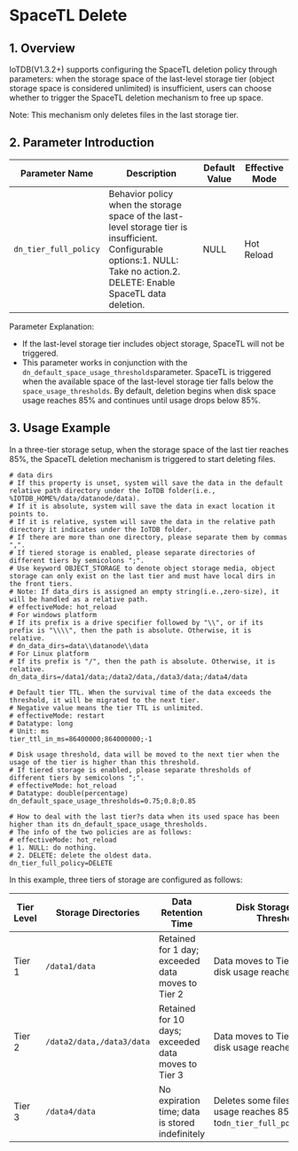 <!--

    Licensed to the Apache Software Foundation (ASF) under one
    or more contributor license agreements.  See the NOTICE file
    distributed with this work for additional information
    regarding copyright ownership.  The ASF licenses this file
    to you under the Apache License, Version 2.0 (the
    "License"); you may not use this file except in compliance
    with the License.  You may obtain a copy of the License at
    
        http://www.apache.org/licenses/LICENSE-2.0
    
    Unless required by applicable law or agreed to in writing,
    software distributed under the License is distributed on an
    "AS IS" BASIS, WITHOUT WARRANTIES OR CONDITIONS OF ANY
    KIND, either express or implied.  See the License for the
    specific language governing permissions and limitations
    under the License.

-->

# SpaceTL Delete

## 1. Overview

IoTDB(V1.3.2+) supports configuring the SpaceTL deletion policy through parameters: when the storage space of the last-level storage tier (object storage space is considered unlimited) is insufficient, users can choose whether to trigger the SpaceTL deletion mechanism to free up space.

Note: This mechanism only deletes files in the last storage tier.

## 2. Parameter Introduction

| Parameter Name            | Description                                                                                                                                                                    | Default Value | Effective Mode |
| --------------------------- | -------------------------------------------------------------------------------------------------------------------------------------------------------------------------------- | --------------- | ---------------- |
| `dn_tier_full_policy` | Behavior policy when the storage space of the last-level storage tier is insufficient. Configurable options:1. NULL: Take no action.2. DELETE: Enable SpaceTL data deletion. | NULL          | Hot Reload     |

Parameter Explanation:

* If the last-level storage tier includes object storage, SpaceTL will not be triggered.
* This parameter works in conjunction with the `dn_default_space_usage_thresholds`parameter. SpaceTL is triggered when the available space of the last-level storage tier falls below the `space_usage_thresholds`. By default, deletion begins when disk space usage reaches 85% and continues until usage drops below 85%.

## 3. Usage Example

In a three-tier storage setup, when the storage space of the last tier reaches 85%, the SpaceTL deletion mechanism is triggered to start deleting files.

```Properties
# data dirs
# If this property is unset, system will save the data in the default relative path directory under the IoTDB folder(i.e., %IOTDB_HOME%/data/datanode/data).
# If it is absolute, system will save the data in exact location it points to.
# If it is relative, system will save the data in the relative path directory it indicates under the IoTDB folder.
# If there are more than one directory, please separate them by commas ",".
# If tiered storage is enabled, please separate directories of different tiers by semicolons ";".
# Use keyword OBJECT_STORAGE to denote object storage media, object storage can only exist on the last tier and must have local dirs in the front tiers.
# Note: If data_dirs is assigned an empty string(i.e.,zero-size), it will be handled as a relative path.
# effectiveMode: hot_reload
# For windows platform
# If its prefix is a drive specifier followed by "\\", or if its prefix is "\\\\", then the path is absolute. Otherwise, it is relative.
# dn_data_dirs=data\\datanode\\data
# For Linux platform
# If its prefix is "/", then the path is absolute. Otherwise, it is relative.
dn_data_dirs=/data1/data;/data2/data,/data3/data;/data4/data

# Default tier TTL. When the survival time of the data exceeds the threshold, it will be migrated to the next tier.
# Negative value means the tier TTL is unlimited.
# effectiveMode: restart
# Datatype: long
# Unit: ms
tier_ttl_in_ms=86400000;864000000;-1

# Disk usage threshold, data will be moved to the next tier when the usage of the tier is higher than this threshold.
# If tiered storage is enabled, please separate thresholds of different tiers by semicolons ";".
# effectiveMode: hot_reload
# Datatype: double(percentage)
dn_default_space_usage_thresholds=0.75;0.8;0.85

# How to deal with the last tier?s data when its used space has been higher than its dn_default_space_usage_thresholds.
# The info of the two policies are as follows:
# effectiveMode: hot_reload
# 1. NULL: do nothing.
# 2. DELETE: delete the oldest data.
dn_tier_full_policy=DELETE
```

In this example, three tiers of storage are configured as follows:

| Tier Level | Storage Directories           | Data Retention Time                                 | Disk Storage Space Threshold                                                            |
| ------------ | ------------------------------- | ----------------------------------------------------- | ----------------------------------------------------------------------------------------- |
| Tier 1     | `/data1/data`             | Retained for 1 day; exceeded data moves to Tier 2   | Data moves to Tier 2 when disk usage reaches 75%                                        |
| Tier 2     | `/data2/data,/data3/data` | Retained for 10 days; exceeded data moves to Tier 3 | Data moves to Tier 3 when disk usage reaches 80%                                        |
| Tier 3     | `/data4/data`             | No expiration time; data is stored indefinitely     | Deletes some files when disk usage reaches 85% (due to`dn_tier_full_policy=DELETE`) |
